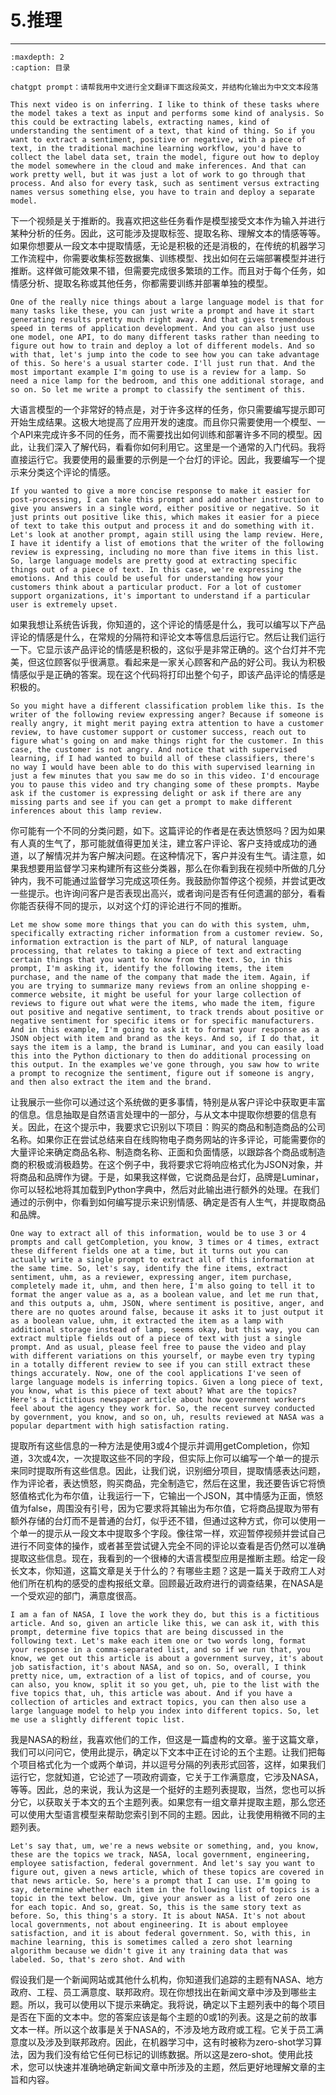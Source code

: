 #  5.推理

---

```{toctree}
:maxdepth: 2
:caption: 目录
```

```
chatgpt prompt：请帮我用中文进行全文翻译下面这段英文，并结构化输出为中文文本段落
```

```
This next video is on inferring. I like to think of these tasks where the model takes a text as input and performs some kind of analysis. So this could be extracting labels, extracting names, kind of understanding the sentiment of a text, that kind of thing. So if you want to extract a sentiment, positive or negative, with a piece of text, in the traditional machine learning workflow, you'd have to collect the label data set, train the model, figure out how to deploy the model somewhere in the cloud and make inferences. And that can work pretty well, but it was just a lot of work to go through that process. And also for every task, such as sentiment versus extracting names versus something else, you have to train and deploy a separate model. 
```

下一个视频是关于推断的。我喜欢把这些任务看作是模型接受文本作为输入并进行某种分析的任务。因此，这可能涉及提取标签、提取名称、理解文本的情感等等。如果你想要从一段文本中提取情感，无论是积极的还是消极的，在传统的机器学习工作流程中，你需要收集标签数据集、训练模型、找出如何在云端部署模型并进行推断。这样做可能效果不错，但需要完成很多繁琐的工作。而且对于每个任务，如情感分析、提取名称或其他任务，你都需要训练并部署单独的模型。

```
One of the really nice things about a large language model is that for many tasks like these, you can just write a prompt and have it start generating results pretty much right away. And that gives tremendous speed in terms of application development. And you can also just use one model, one API, to do many different tasks rather than needing to figure out how to train and deploy a lot of different models. And so with that, let's jump into the code to see how you can take advantage of this. So here's a usual starter code. I'll just run that. And the most important example I'm going to use is a review for a lamp. So need a nice lamp for the bedroom, and this one additional storage, and so on. So let me write a prompt to classify the sentiment of this. 
```

大语言模型的一个非常好的特点是，对于许多这样的任务，你只需要编写提示即可开始生成结果。这极大地提高了应用开发的速度。而且你只需要使用一个模型、一个API来完成许多不同的任务，而不需要找出如何训练和部署许多不同的模型。因此，让我们深入了解代码，看看你如何利用它。这里是一个通常的入门代码。我将直接运行它。我要使用的最重要的示例是一个台灯的评论。因此，我要编写一个提示来分类这个评论的情感。

```
If you wanted to give a more concise response to make it easier for post-processing, I can take this prompt and add another instruction to give you answers in a single word, either positive or negative. So it just prints out positive like this, which makes it easier for a piece of text to take this output and process it and do something with it. Let's look at another prompt, again still using the lamp review. Here, I have it identify a list of emotions that the writer of the following review is expressing, including no more than five items in this list. So, large language models are pretty good at extracting specific things out of a piece of text. In this case, we're expressing the emotions. And this could be useful for understanding how your customers think about a particular product. For a lot of customer support organizations, it's important to understand if a particular user is extremely upset. 
```

如果我想让系统告诉我，你知道的，这个评论的情感是什么，我可以编写以下产品评论的情感是什么，在常规的分隔符和评论文本等信息后运行它。然后让我们运行一下。它显示该产品评论的情感是积极的，这似乎是非常正确的。这个台灯并不完美，但这位顾客似乎很满意。看起来是一家关心顾客和产品的好公司。我认为积极情感似乎是正确的答案。现在这个代码将打印出整个句子，即该产品评论的情感是积极的。





```
So you might have a different classification problem like this. Is the writer of the following review expressing anger? Because if someone is really angry, it might merit paying extra attention to have a customer review, to have customer support or customer success, reach out to figure what's going on and make things right for the customer. In this case, the customer is not angry. And notice that with supervised learning, if I had wanted to build all of these classifiers, there's no way I would have been able to do this with supervised learning in just a few minutes that you saw me do so in this video. I'd encourage you to pause this video and try changing some of these prompts. Maybe ask if the customer is expressing delight or ask if there are any missing parts and see if you can get a prompt to make different inferences about this lamp review. 
```

你可能有一个不同的分类问题，如下。这篇评论的作者是在表达愤怒吗？因为如果有人真的生气了，那可能就值得更加关注，建立客户评论、客户支持或成功的通道，以了解情况并为客户解决问题。在这种情况下，客户并没有生气。请注意，如果我想要用监督学习来构建所有这些分类器，那么在你看到我在视频中所做的几分钟内，我不可能通过监督学习完成这项任务。我鼓励你暂停这个视频，并尝试更改一些提示。也许询问客户是否表现出高兴，或者询问是否有任何遗漏的部分，看看你能否获得不同的提示，以对这个灯的评论进行不同的推断。

```
Let me show some more things that you can do with this system, uhm, specifically extracting richer information from a customer review. So, information extraction is the part of NLP, of natural language processing, that relates to taking a piece of text and extracting certain things that you want to know from the text. So, in this prompt, I'm asking it, identify the following items, the item purchase, and the name of the company that made the item. Again, if you are trying to summarize many reviews from an online shopping e-commerce website, it might be useful for your large collection of reviews to figure out what were the items, who made the item, figure out positive and negative sentiment, to track trends about positive or negative sentiment for specific items or for specific manufacturers. And in this example, I'm going to ask it to format your response as a JSON object with item and brand as the keys. And so, if I do that, it says the item is a lamp, the brand is Luminar, and you can easily load this into the Python dictionary to then do additional processing on this output. In the examples we've gone through, you saw how to write a prompt to recognize the sentiment, figure out if someone is angry, and then also extract the item and the brand. 
```

让我展示一些你可以通过这个系统做的更多事情，特别是从客户评论中获取更丰富的信息。信息抽取是自然语言处理中的一部分，与从文本中提取你想要的信息有关。因此，在这个提示中，我要求它识别以下项目：购买的商品和制造商品的公司名称。如果你正在尝试总结来自在线购物电子商务网站的许多评论，可能需要你的大量评论来确定商品名称、制造商名称、正面和负面情感，以跟踪各个商品或制造商的积极或消极趋势。在这个例子中，我将要求它将响应格式化为JSON对象，并将商品和品牌作为键。于是，如果我这样做，它说商品是台灯，品牌是Luminar，你可以轻松地将其加载到Python字典中，然后对此输出进行额外的处理。在我们通过的示例中，你看到如何编写提示来识别情感、确定是否有人生气，并提取商品和品牌。

```
One way to extract all of this information, would be to use 3 or 4 prompts and call getCompletion, you know, 3 times or 4 times, extract these different fields one at a time, but it turns out you can actually write a single prompt to extract all of this information at the same time. So, let's say, identify the fine items, extract sentiment, uhm, as a reviewer, expressing anger, item purchase, completely made it, uhm, and then here, I'm also going to tell it to format the anger value as a, as a boolean value, and let me run that, and this outputs a, uhm, JSON, where sentiment is positive, anger, and there are no quotes around false, because it asks it to just output it as a boolean value, uhm, it extracted the item as a lamp with additional storage instead of lamp, seems okay, but this way, you can extract multiple fields out of a piece of text with just a single prompt. And as usual, please feel free to pause the video and play with different variations on this yourself, or maybe even try typing in a totally different review to see if you can still extract these things accurately. Now, one of the cool applications I've seen of large language models is inferring topics. Given a long piece of text, you know, what is this piece of text about? What are the topics? Here's a fictitious newspaper article about how government workers feel about the agency they work for. So, the recent survey conducted by government, you know, and so on, uh, results reviewed at NASA was a popular department with high satisfaction rating. 
```

提取所有这些信息的一种方法是使用3或4个提示并调用getCompletion，你知道，3次或4次，一次提取这些不同的字段，但实际上你可以编写一个单一的提示来同时提取所有这些信息。因此，让我们说，识别细分项目，提取情感表达问题，作为评论者，表达愤怒，购买商品，完全制造它，然后在这里，我还要告诉它将愤怒值格式化为布尔值，让我运行一下，它输出一个JSON，其中情感为正面，愤怒值为false，周围没有引号，因为它要求将其输出为布尔值，它将商品提取为带有额外存储的台灯而不是普通的台灯，似乎还不错，但通过这种方式，你可以使用一个单一的提示从一段文本中提取多个字段。像往常一样，欢迎暂停视频并尝试自己进行不同变体的操作，或者甚至尝试键入完全不同的评论以查看是否仍然可以准确提取这些信息。现在，我看到的一个很棒的大语言模型应用是推断主题。给定一段长文本，你知道，这篇文章是关于什么的？有哪些主题？这是一篇关于政府工人对他们所在机构的感受的虚构报纸文章。回顾最近政府进行的调查结果，在NASA是一个受欢迎的部门，满意度很高。

```
I am a fan of NASA, I love the work they do, but this is a fictitious article. And so, given an article like this, we can ask it, with this prompt, determine five topics that are being discussed in the following text. Let's make each item one or two words long, format your response in a comma-separated list, and so if we run that, you know, we get out this article is about a government survey, it's about job satisfaction, it's about NASA, and so on. So, overall, I think pretty nice, um, extraction of a list of topics, and of course, you can also, you know, split it so you get, uh, pie to the list with the five topics that, uh, this article was about. And if you have a collection of articles and extract topics, you can then also use a large language model to help you index into different topics. So, let me use a slightly different topic list. 
```

我是NASA的粉丝，我喜欢他们的工作，但这是一篇虚构的文章。鉴于这篇文章，我们可以问问它，使用此提示，确定以下文本中正在讨论的五个主题。让我们把每个项目格式化为一个或两个单词，并以逗号分隔的列表形式回答，这样，如果我们运行它，您就知道，它论述了一项政府调查，它关于工作满意度，它涉及NASA，等等。因此，总的来说，我认为这是一个挺好的主题列表提取，当然，您也可以拆分它，以获取关于本文的五个主题列表。如果您有一组文章并提取主题，那么您还可以使用大型语言模型来帮助您索引到不同的主题。因此，让我使用稍微不同的主题列表。

```
Let's say that, um, we're a news website or something, and, you know, these are the topics we track, NASA, local government, engineering, employee satisfaction, federal government. And let's say you want to figure out, given a news article, which of these topics are covered in that news article. So, here's a prompt that I can use. I'm going to say, determine whether each item in the following list of topics is a topic in the text below. Um, give your answer as a list of zero one for each topic. And so, great. So, this is the same story text as before. So, this thing's a story. It is about NASA. It's not about local governments, not about engineering. It is about employee satisfaction, and it is about federal government. So, with this, in machine learning, this is sometimes called a zero shot learning algorithm because we didn't give it any training data that was labeled. So, that's zero shot. And with 
```

假设我们是一个新闻网站或其他什么机构，你知道我们追踪的主题有NASA、地方政府、工程、员工满意度、联邦政府。现在你想找出在新闻文章中涉及到哪些主题。所以，我可以使用以下提示来确定。我将说，确定以下主题列表中的每个项目是否在下面的文本中。您的答案应该是每个主题的0或1的列表。这是之前的故事文本一样。所以这个故事是关于NASA的，不涉及地方政府或工程。它关于员工满意度以及涉及到联邦政府。因此，在机器学习中，这有时被称为zero-shot学习算法，因为我们没有给它任何已标记的训练数据。所以这是zero-shot。使用此技术，您可以快速并准确地确定新闻文章中所涉及的主题，然后更好地理解文章的主旨和内容。

